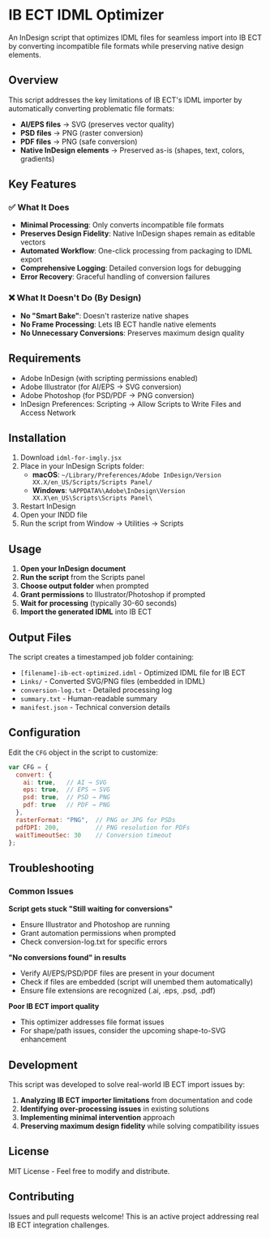 # IB ECT IDML Optimizer

An InDesign script that optimizes IDML files for seamless import into IB ECT by converting incompatible file formats while preserving native design elements.

## Overview

This script addresses the key limitations of IB ECT's IDML importer by automatically converting problematic file formats:

- **AI/EPS files** → SVG (preserves vector quality)
- **PSD files** → PNG (raster conversion)
- **PDF files** → PNG (safe conversion)
- **Native InDesign elements** → Preserved as-is (shapes, text, colors, gradients)

## Key Features

### ✅ What It Does
- **Minimal Processing**: Only converts incompatible file formats
- **Preserves Design Fidelity**: Native InDesign shapes remain as editable vectors
- **Automated Workflow**: One-click processing from packaging to IDML export
- **Comprehensive Logging**: Detailed conversion logs for debugging
- **Error Recovery**: Graceful handling of conversion failures

### ❌ What It Doesn't Do (By Design)
- **No "Smart Bake"**: Doesn't rasterize native shapes
- **No Frame Processing**: Lets IB ECT handle native elements
- **No Unnecessary Conversions**: Preserves maximum design quality

## Requirements

- Adobe InDesign (with scripting permissions enabled)
- Adobe Illustrator (for AI/EPS → SVG conversion)
- Adobe Photoshop (for PSD/PDF → PNG conversion)
- InDesign Preferences: Scripting → Allow Scripts to Write Files and Access Network

## Installation

1. Download `idml-for-imgly.jsx`
2. Place in your InDesign Scripts folder:
   - **macOS**: `~/Library/Preferences/Adobe InDesign/Version XX.X/en_US/Scripts/Scripts Panel/`
   - **Windows**: `%APPDATA%\Adobe\InDesign\Version XX.X\en_US\Scripts\Scripts Panel\`
3. Restart InDesign
4. Open your INDD file
5. Run the script from Window → Utilities → Scripts

## Usage

1. **Open your InDesign document**
2. **Run the script** from the Scripts panel
3. **Choose output folder** when prompted
4. **Grant permissions** to Illustrator/Photoshop if prompted
5. **Wait for processing** (typically 30-60 seconds)
6. **Import the generated IDML** into IB ECT

## Output Files

The script creates a timestamped job folder containing:

- `[filename]-ib-ect-optimized.idml` - Optimized IDML file for IB ECT
- `Links/` - Converted SVG/PNG files (embedded in IDML)
- `conversion-log.txt` - Detailed processing log
- `summary.txt` - Human-readable summary
- `manifest.json` - Technical conversion details

## Configuration

Edit the `CFG` object in the script to customize:

```javascript
var CFG = {
  convert: {
    ai: true,   // AI → SVG
    eps: true,  // EPS → SVG
    psd: true,  // PSD → PNG
    pdf: true   // PDF → PNG
  },
  rasterFormat: "PNG",  // PNG or JPG for PSDs
  pdfDPI: 200,          // PNG resolution for PDFs
  waitTimeoutSec: 30    // Conversion timeout
};
```

## Troubleshooting

### Common Issues

**Script gets stuck "Still waiting for conversions"**
- Ensure Illustrator and Photoshop are running
- Grant automation permissions when prompted
- Check conversion-log.txt for specific errors

**"No conversions found" in results**
- Verify AI/EPS/PSD/PDF files are present in your document
- Check if files are embedded (script will unembed them automatically)
- Ensure file extensions are recognized (.ai, .eps, .psd, .pdf)

**Poor IB ECT import quality**
- This optimizer addresses file format issues
- For shape/path issues, consider the upcoming shape-to-SVG enhancement

## Development

This script was developed to solve real-world IB ECT import issues by:

1. **Analyzing IB ECT importer limitations** from documentation and code
2. **Identifying over-processing issues** in existing solutions
3. **Implementing minimal intervention** approach
4. **Preserving maximum design fidelity** while solving compatibility issues

## License

MIT License - Feel free to modify and distribute.

## Contributing

Issues and pull requests welcome! This is an active project addressing real IB ECT integration challenges.